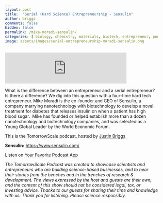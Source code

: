 ```yaml
---
layout: post
title:  "Serial (Hard Science) Entrepreneurship - Sensulin"
author: briggs
comments: false
hidden: false
permalink: /mike-moradi-sensulin/
categories: [ biology, chemistry, materials, biotech, entrepreneur, podcast ]
image: assets/images/serial-entrepreneurship-moradi-sensulin.png
---
```


<iframe src="https://anchor.fm/tomorrowscale/embed/episodes/Serial-Hard-Science-Entrepreneurship---Sensulin-e5o61u" height="102px" width="400px" frameborder="0" scrolling="no"></iframe>

What is the difference between an entrepreneur and a serial entrepreneur? Is there a difference? We dig into this question with a four-time hard tech entrepreneur. Mike Moradi is the co-founder and CEO of Sensulin, a company marrying nanotechnology with biotechnology to develop a novel treatment for diabetes that releases insulin on when a patient has high blood sugar.  Mike has founded or helped establish more than a dozen nanotechnology and biotechnology companies, and was selected as a Young Global Leader by the World Economic Forum.

This is the TomorrowScale podcast, hosted by [Justin Briggs](https://linkedin.com/in/briggsly).

**Sensulin:** https://www.sensulin.com/

Listen on [Your Favorite Podcast App](https://anchor.fm/tomorrowscale/)

*The TomorrowScale Podcast was created to showcase scientists and entrepreneurs who are building science-based businesses, and to hear their stories from the benches and in the trenches of research & development. The views expressed by the host and guests are their own, and the content of this show should not be considered legal, tax, or investing advice. Thanks to our guests for sharing their time and knowledge with us. Thank you for listening. Please science responsibly.*